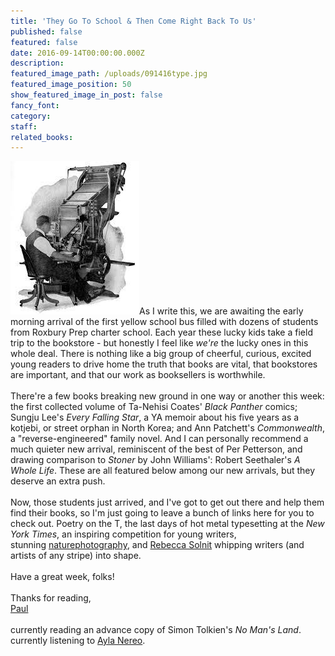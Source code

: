 ```yaml
---
title: 'They Go To School & Then Come Right Back To Us'
published: false
featured: false
date: 2016-09-14T00:00:00.000Z
description:
featured_image_path: /uploads/091416type.jpg
featured_image_position: 50
show_featured_image_in_post: false
fancy_font:
category:
staff:
related_books:
---
```



![](/uploads/versions/091416type---x----206-246x---.jpg)As I write this, we are awaiting the early morning arrival of the first yellow school bus filled with dozens of students from Roxbury Prep charter school. Each year these lucky kids take a field trip to the bookstore - but honestly I feel like&nbsp;*we're*&nbsp;the lucky ones in this whole deal. There is nothing like a big group of cheerful, curious, excited young readers to drive home the truth that books are vital, that bookstores are important, and that our work as booksellers is worthwhile.&nbsp;
<br>
<br>There're a few books breaking new ground in one way or another this week: the first collected volume of Ta-Nehisi Coates'&nbsp;*Black Panther*&nbsp;comics; Sungju Lee's&nbsp;*Every Falling Star*, a YA memoir about his five years as a kotjebi, or street orphan in North Korea; and Ann Patchett's&nbsp;*Commonwealth*, a "reverse-engineered" family novel. And I can personally recommend a much quieter new arrival, reminiscent of the best of Per Petterson, and drawing comparison to&nbsp;*Stoner*&nbsp;by John Williams': Robert Seethaler's&nbsp;*A Whole Life*. These are all featured below among our new arrivals, but they deserve an extra push.
<br>
<br>Now, those students just arrived, and I've got to get out there and help them find their books, so I'm just going to leave a bunch of links here for you to check out. Poetry on the T, the last days of hot metal typesetting at the&nbsp;*New York Times*, an inspiring competition for young writers, stunning&nbsp;[nature](__notset__)[photography](https://www.bwpawards.org/), and&nbsp;[Rebecca Solnit](http://lithub.com/how-to-be-a-writer-10-tips-from-rebecca-solnit/)&nbsp;whipping writers (and artists of any stripe) into shape.
<br>
<br>Have a great week, folks!&nbsp;
<br>
<br>Thanks for reading,
<br>[Paul](http://www.ptpainter.com/)
<br>
<br>currently reading an advance copy of Simon Tolkien's&nbsp;*No Man's Land*.
<br>currently listening to&nbsp;[Ayla Nereo](http://aylanereo.bandcamp.com/track/waves).